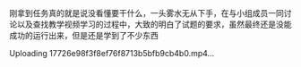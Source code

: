 刚拿到任务真的就是说没看懂要干什么，一头雾水无从下手，在与小组成员一同讨论以及查找教学视频学习的过程中，大致的明白了试题的要求，虽然最终还是没能成功的运行出来，但是还是学到了不少东西

Uploading 17726e98f3f8ef76f8713b5bfb9cb4b0.mp4…

